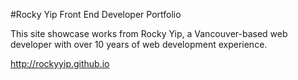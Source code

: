 #Rocky Yip Front End Developer Portfolio

This site showcase works from Rocky Yip, a Vancouver-based web developer with over 10 years of web development experience.

http://rockyyip.github.io
